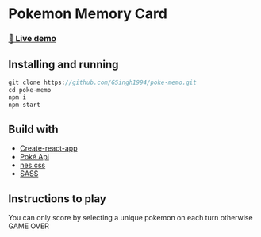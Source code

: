 # Pokemon Memory Card

### [🚀 Live demo](https://gsingh1994.github.io/poke-memo/)

## Installing and running

```js
git clone https://github.com/GSingh1994/poke-memo.git
cd poke-memo
npm i
npm start
```

## Build with 

* [Create-react-app](https://github.com/facebook/create-react-app)
* [Poké Api](https://pokeapi.co/)
* [nes.css](https://nostalgic-css.github.io/NES.css/)
* [SASS](https://sass-lang.com/)

## Instructions to play

You can only score by selecting a unique pokemon on each turn otherwise GAME OVER
